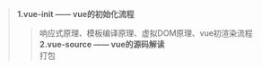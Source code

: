 
>**1.vue-init —— vue的初始化流程**  
>> 响应式原理、模板编译原理、虚拟DOM原理、vue初渲染流程  
>**2.vue-source —— vue的源码解读**  
>> 打包

